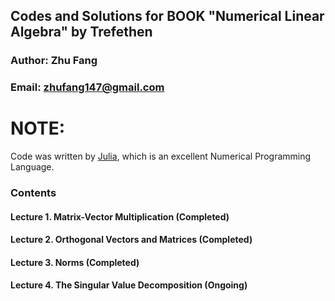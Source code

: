 ## Codes and Solutions for BOOK "Numerical Linear Algebra" by Trefethen
### Author: Zhu Fang
### Email: zhufang147@gmail.com

# NOTE:
Code was written by [Julia](https://julialang.org/), which is an excellent Numerical Programming Language.

### Contents

#### Lecture 1. Matrix-Vector Multiplication (Completed)
#### Lecture 2. Orthogonal Vectors and Matrices (Completed)
#### Lecture 3. Norms (Completed)
#### Lecture 4. The Singular Value Decomposition (Ongoing)

